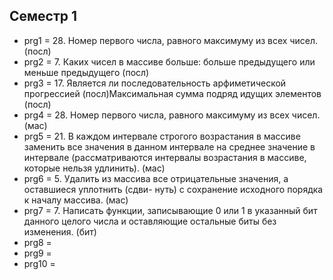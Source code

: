 ## Семестр 1
- prg1 = 28. Номер первого числа, равного максимуму из всех чисел. (посл)
- prg2 = 7. Каких чисел в массиве больше: больше предыдущего или меньше предыдущего (посл)
- prg3 = 17. Является ли последовательность арфиметической прогрессией (посл)Максимальная сумма подряд идущих элементов (посл)
- prg4 = 28. Номер первого числа, равного максимуму из всех чисел. (мас)
- prg5 = 21. В каждом интервале строгого возрастания в массиве заменить все значения
в данном интервале на среднее значение в интервале (рассматриваются интервалы
возрастания в массиве, которые нельзя удлинить). (мас)
- prg6 = 5. Удалить из массива все отрицательные значения, а оставшиеся уплотнить (сдви-
нуть) с сохранение исходного порядка к началу массива. (мас)
- prg7 = 7. Написать функции, записывающие 0 или 1 в указанный бит данного целого числа
и оставляющие остальные биты без изменения. (бит)
- prg8 = 
- prg9 = 
- prg10 = 
